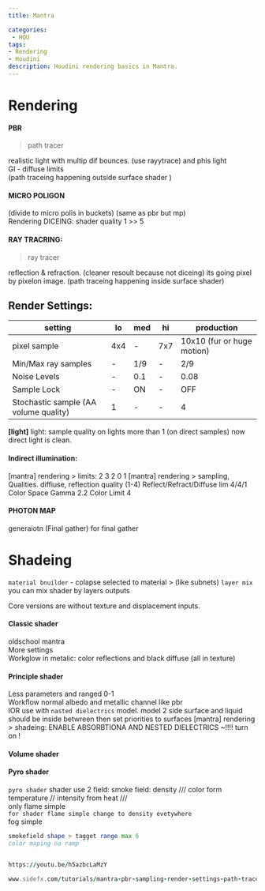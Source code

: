 ```yaml
---
title: Mantra

categories:
 - HOU
tags:
- Rendering
- Houdini
description: Houdini rendering basics in Mantra. 
---
```


<!-- more -->



# Rendering

#### PBR      
>path tracer

realistic light with multip dif bounces. (use rayytrace) and phis light   
GI - diffuse limits  
(path traceing happening outside surface shader )  

#### MICRO POLIGON  

(divide to micro polis in buckets) (same as pbr but mp)  
Rendering DICEING: shader quality 1 >> 5  

#### RAY TRACRING:

>ray tracer

reflection & refraction. (cleaner resoult because not diceing) its going pixel by pixelon image.
(path traceing happening inside surface shader)

## Render Settings:
setting | lo | med | hi | production
--- | --- | --- | --- | ---
pixel sample | 4x4 | - | 7x7 | 10x10 (fur or huge motion)
Min/Max ray samples | - | 1/9 | - | 2/9
Noise Levels | - | 0.1 | - | 0.08
Sample Lock | - | ON | - | OFF
Stochastic sample (AA volume quality) | 1 | - | - | 4

**[light]** light: sample quality on lights more than 1 (on direct samples) now direct light is clean.

#### Indirect illumination:
[mantra] rendering > limits:  2 3 2 0 1
[mantra] rendering > sampling, Qualities. diffiuse, reflection  quality (1-4)
Reflect/Refract/Diffuse lim 4/4/1  
Color Space Gamma 2.2
Color Limit 4

#### PHOTON MAP
generaiotn (Final gather) for final gather

# Shadeing  


`material bnuilder`  - colapse selected to material > (like subnets)
 `layer mix` you can mix shader by layers outputs

Core versions are without texture and displacement inputs.
#### Classic shader
oldschool mantra  
More settings  
Workglow in metalic: color reflections and black diffuse (all in texture)  

#### Principle shader
Less parameters and ranged 0-1  
Workflow normal albedo and metallic channel like pbr     
IOR use with `nasted dielectrics` model. model 2 side surface and liquid should be inside betwreen then set priorities to surfaces [mantra] rendering >  shadeing:  ENABLE ABSORBTIONA AND NESTED DIELECTRICS ~!!!! turn on !

#### Volume shader


#### Pyro shader
`pyro shader` shader use 2 field: smoke field: density /// color form temperature // intensity from heat ///  
only flame simple    
```for shader flame simple change to density evetywhere```  
fog simple  
```for fog same setup but fire intendity to 0 and increse smoke desn and attenuation color to get shift // (fit range in smoke field)
smokefield shape > tagget range max 6
color maping na ramp```  


https://youtu.be/h5azbcLaMzY

www.sidefx.com/tutorials/mantra-pbr-sampling-render-settings-path-tracer-houdini-16-1/
